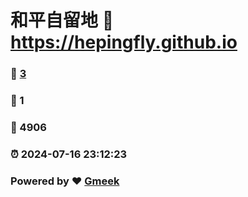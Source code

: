 # 和平自留地 :link: https://hepingfly.github.io 
### :page_facing_up: [3](https://hepingfly.github.io/tag.html) 
### :speech_balloon: 1 
### :hibiscus: 4906 
### :alarm_clock: 2024-07-16 23:12:23 
### Powered by :heart: [Gmeek](https://github.com/Meekdai/Gmeek)
